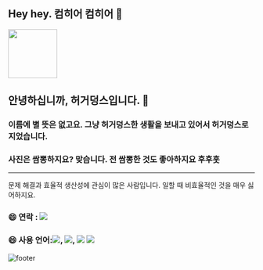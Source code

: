 ## Hey hey. 컴히어 컴히어 👋


<!--**duarkgusdlek/duarkgusdlek** is a ✨ _special_ ✨ repository because its `README.md` (this file) appears on your GitHub profile.-->

<div align="left">
  
<img src="https://d19bi7owzxc0m2.cloudfront.net/prod/users/wZyzCzeP4bFjk2BlP2II5.png" width="100px" height="100px">


  ## 안녕하십니까, 허거덩스입니다. 👋
  ### 이름에 별 뜻은 없고요. 그냥 허거덩스한 생활을 보내고 있어서 허거덩스로 지었습니다.
  ### 사진은 쌈뽕하지요? 맞습니다. 전 쌈뽕한 것도 좋아하지요 후후훗

  <hr>
  문제 해결과 효율적 생산성에 관심이 많은 사람입니다. 일할 때 비효율적인 것을 매우 싫어하지요. 
  
  ### 😄 연락 : <a href="#"><img src="https://img.shields.io/badge/노션-beige??style=for-the-badge&logo=Notion&logoColor=#000000"/></a>
  ### 😄 사용 언어:<img src="https://img.shields.io/badge/HTML5-beige??style=for-the-badge&logo=HTML5&logoColor=E34F26"/>, <img src="https://img.shields.io/badge/CSS3-beige??style=for-the-badge&logo=CSS3&logoColor=1572B6"/>, <img src="https://img.shields.io/badge/JS-beige??style=for-the-badge&logo=JavaScript&logoColor=F7DF1E"/> <img src="https://img.shields.io/badge/피그마-violet??style=for-the-badge&logo=figma&logoColor=black">

![footer](https://capsule-render.vercel.app/api?type=waving&color=gradient&height=150&section=footer&text=&fontSize=40&animation=fadeIn)
</div>
